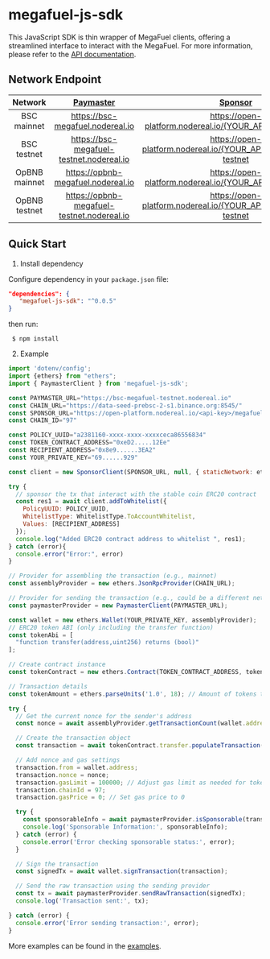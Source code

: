 # megafuel-js-sdk

This JavaScript SDK is thin wrapper of MegaFuel clients, offering a streamlined interface to interact with the MegaFuel. For more information, please refer to the [API documentation](https://docs.nodereal.io/docs/megafuel-api).

## Network Endpoint

|         Network          |        [Paymaster]( https://docs.nodereal.io/reference/pm-issponsorable)        |                [Sponsor](https://docs.nodereal.io/reference/pm-addtowhitelist)                 |
|:------------------------:|:-------------------------------------------------------------------------------:|:----------------------------------------------------------------------------------------------:|
|       BSC mainnet        |                        https://bsc-megafuel.nodereal.io                         |                   https://open-platform.nodereal.io/{YOUR_API_KEY}/megafuel                    |
|       BSC testnet        |                    https://bsc-megafuel-testnet.nodereal.io                     |               https://open-platform.nodereal.io/{YOUR_API_KEY}/megafuel-testnet                |
|      OpBNB mainnet       |                       https://opbnb-megafuel.nodereal.io                        |                   https://open-platform.nodereal.io/{YOUR_API_KEY}/megafuel                    |
|      OpBNB testnet       |                   https://opbnb-megafuel-testnet.nodereal.io                    |               https://open-platform.nodereal.io/{YOUR_API_KEY}/megafuel-testnet                |

## Quick Start
1. Install dependency

Configure dependency in your `package.json` file:
```json
"dependencies": {
   "megafuel-js-sdk": "^0.0.5"
}
```

then run:
```shell
 $ npm install
 ```

2. Example
```js
import 'dotenv/config';
import {ethers} from "ethers";
import { PaymasterClient } from 'megafuel-js-sdk';

const PAYMASTER_URL="https://bsc-megafuel-testnet.nodereal.io"
const CHAIN_URL="https://data-seed-prebsc-2-s1.binance.org:8545/"
const SPONSOR_URL="https://open-platform.nodereal.io/<api-key>/megafuel-testnet"
const CHAIN_ID="97"

const POLICY_UUID="a2381160-xxxx-xxxx-xxxxceca86556834"
const TOKEN_CONTRACT_ADDRESS="0xeD2.....12Ee"
const RECIPIENT_ADDRESS="0x8e9......3EA2"
const YOUR_PRIVATE_KEY="69......929"

const client = new SponsorClient(SPONSOR_URL, null, { staticNetwork: ethers.Network.from(Number(CHAIN_ID)) });

try {
  // sponsor the tx that interact with the stable coin ERC20 contract
  const res1 = await client.addToWhitelist({
    PolicyUUID: POLICY_UUID,
    WhitelistType: WhitelistType.ToAccountWhitelist,
    Values: [RECIPIENT_ADDRESS]
  });
  console.log("Added ERC20 contract address to whitelist ", res1);
} catch (error){
  console.error("Error:", error)
}

// Provider for assembling the transaction (e.g., mainnet)
const assemblyProvider = new ethers.JsonRpcProvider(CHAIN_URL);

// Provider for sending the transaction (e.g., could be a different network or provider)
const paymasterProvider = new PaymasterClient(PAYMASTER_URL);

const wallet = new ethers.Wallet(YOUR_PRIVATE_KEY, assemblyProvider);
// ERC20 token ABI (only including the transfer function)
const tokenAbi = [
  "function transfer(address,uint256) returns (bool)"
];

// Create contract instance
const tokenContract = new ethers.Contract(TOKEN_CONTRACT_ADDRESS, tokenAbi, wallet);

// Transaction details
const tokenAmount = ethers.parseUnits('1.0', 18); // Amount of tokens to send (adjust decimals as needed)

try {
  // Get the current nonce for the sender's address
  const nonce = await assemblyProvider.getTransactionCount(wallet.address);

  // Create the transaction object
  const transaction = await tokenContract.transfer.populateTransaction(RECIPIENT_ADDRESS, tokenAmount);

  // Add nonce and gas settings
  transaction.from = wallet.address;
  transaction.nonce = nonce;
  transaction.gasLimit = 100000; // Adjust gas limit as needed for token transfers
  transaction.chainId = 97;
  transaction.gasPrice = 0; // Set gas price to 0

  try {
    const sponsorableInfo = await paymasterProvider.isSponsorable(transaction);
    console.log('Sponsorable Information:', sponsorableInfo);
  } catch (error) {
    console.error('Error checking sponsorable status:', error);
  }

  // Sign the transaction
  const signedTx = await wallet.signTransaction(transaction);

  // Send the raw transaction using the sending provider
  const tx = await paymasterProvider.sendRawTransaction(signedTx);
  console.log('Transaction sent:', tx);

} catch (error) {
  console.error('Error sending transaction:', error);
}
```

More examples can be found in the [examples](https://github.com/node-real/megafuel-client-example).

